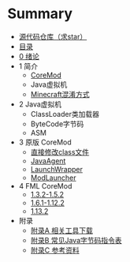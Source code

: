 # Summary

* [源代码仓库（求star）](https://github.com/xfl03/CoreModTutor)
* [目录](README.md)
* [0 绪论](0.md)
* 1 简介
    * [CoreMod](1.1.md)
    * Java虚拟机
    * [Minecraft混淆方式](1.3.md)
* 2 Java虚拟机
    * ClassLoader类加载器
    * ByteCode字节码
    * ASM
* 3 原版 CoreMod
    * [直接修改class文件](3.1.md)
    * [JavaAgent](3.2.md)
    * [LaunchWrapper](3.3.md)
    * [ModLauncher](3.4.md)
* 4 FML CoreMod
    * [1.3.2-1.5.2](4.1.md)
    * [1.6.1-1.12.2](4.2.md)
    * [1.13.2](4.3.md)
* 附录
    * [附录A 相关工具下载](附录A.md)
    * [附录B 常见Java字节码指令表](附录B.md)
    * [附录C 参考资料](附录C.md)

